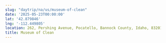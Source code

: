```yaml
---
slug: "daytrip/na/us/museum-of-clean"
date: '2025-05-23T00:00:00'
lat: '42.879846'
lng: '-112.449805'
location: 262, Pershing Avenue, Pocatello, Bannock County, Idaho, 83201, United States
title: Museum of Clean
---
```



